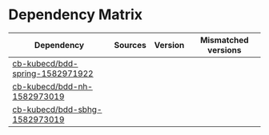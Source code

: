 # Dependency Matrix

Dependency | Sources | Version | Mismatched versions
---------- | ------- | ------- | -------------------
[cb-kubecd/bdd-spring-1582971922](https://github.com/cb-kubecd/bdd-spring-1582971922.git) |  | []() | 
[cb-kubecd/bdd-nh-1582973019](https://github.com/cb-kubecd/bdd-nh-1582973019.git) |  | []() | 
[cb-kubecd/bdd-sbhg-1582973019](https://github.com/cb-kubecd/bdd-sbhg-1582973019.git) |  | []() | 
